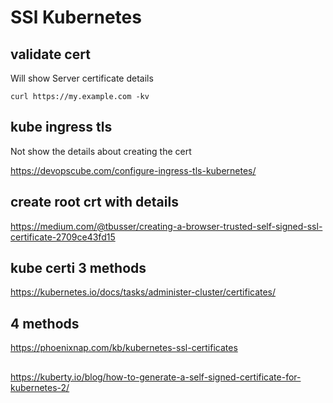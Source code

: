 # SSl Kubernetes

## validate cert
Will show Server certificate details
```
curl https://my.example.com -kv
```

## kube ingress tls
Not show the details about creating the cert

https://devopscube.com/configure-ingress-tls-kubernetes/

## create root crt with details
https://medium.com/@tbusser/creating-a-browser-trusted-self-signed-ssl-certificate-2709ce43fd15

## kube certi 3 methods
https://kubernetes.io/docs/tasks/administer-cluster/certificates/

## 4 methods
https://phoenixnap.com/kb/kubernetes-ssl-certificates

##
https://kuberty.io/blog/how-to-generate-a-self-signed-certificate-for-kubernetes-2/
